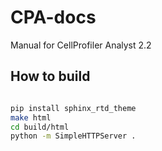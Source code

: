 # CPA-docs

Manual for CellProfiler Analyst 2.2

## How to build

```bash

pip install sphinx_rtd_theme
make html
cd build/html
python -m SimpleHTTPServer . 

```

